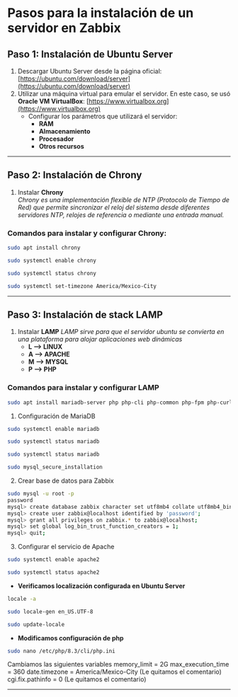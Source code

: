 # Pasos para la instalación de un servidor en Zabbix

## Paso 1: Instalación de Ubuntu Server
1. Descargar Ubuntu Server desde la página oficial: [https://ubuntu.com/download/server](https://ubuntu.com/download/server)  
2. Utilizar una máquina virtual para emular el servidor. En este caso, se usó **Oracle VM VirtualBox**: [https://www.virtualbox.org](https://www.virtualbox.org)  
   - Configurar los parámetros que utilizará el servidor:
     - **RAM**  
     - **Almacenamiento**  
     - **Procesador**  
     - **Otros recursos**  

---

## Paso 2: Instalación de Chrony
1. Instalar **Chrony**  
   *Chrony es una implementación flexible de NTP (Protocolo de Tiempo de Red) que permite sincronizar el reloj del sistema desde diferentes servidores NTP, relojes de referencia o mediante una entrada manual.*

### Comandos para instalar y configurar Chrony:
```bash
sudo apt install chrony
```
```bash
sudo systemctl enable chrony
```
```bash
sudo systemctl status chrony
```
```bash
sudo systemctl set-timezone America/Mexico-City
```

---

## Paso 3: Instalación de stack LAMP
1. Instalar **LAMP**
    *LAMP sirve para que el servidor ubuntu se convierta en una plataforma para alojar aplicaciones web dinámicas*
     - **L --> LINUX**  
     - **A --> APACHE**  
     - **M --> MYSQL**  
     - **P --> PHP**  

### Comandos para instalar y configurar LAMP
```bash
sudo apt install mariadb-server php php-cli php-common php-fpm php-curl php-mysql apache2 curl
```
1. Configuración de MariaDB
```bash
sudo systemctl enable mariadb
```

```bash
sudo systemctl status mariadb
```
```bash
sudo systemctl status mariadb
```
```bash
sudo mysql_secure_installation
```
2. Crear base de datos para Zabbix
```bash
sudo mysql -u root -p
password
mysql> create database zabbix character set utf8mb4 collate utf8mb4_bin;
mysql> create user zabbix@localhost identified by 'password';
mysql> grant all privileges on zabbix.* to zabbix@localhost;
mysql> set global log_bin_trust_function_creators = 1;
mysql> quit;
```

3. Configurar el servicio de Apache

```bash
sudo systemctl enable apache2
```
```bash
sudo systemctl status apache2
```
- **Verificamos localización configurada en Ubuntu Server**
```bash
locale -a
```

```bash
sudo locale-gen en_US.UTF-8
```

```bash
sudo update-locale
```
- **Modificamos configuración de php**


```bash
sudo nano /etc/php/8.3/cli/php.ini
```
Cambiamos las siguientes variables
memory_limit = 2G
max_execution_time = 360
date.timezone = America/Mexico-City (Le quitamos el comentario)
cgi.fix.pathinfo = 0 (Le quitamos el comentario)

---